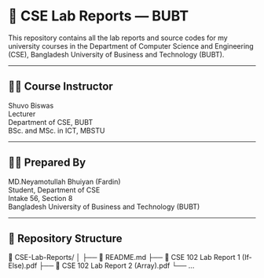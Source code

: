 # 🧮 CSE Lab Reports — BUBT

This repository contains all the lab reports and source codes for my university courses in the Department of Computer Science and Engineering (CSE), Bangladesh University of Business and Technology (BUBT).

---

## 👨‍🏫 Course Instructor
Shuvo Biswas  
Lecturer  
Department of CSE, BUBT  
BSc. and MSc. in ICT, MBSTU  

---

## 🧑‍💻 Prepared By
MD.Neyamotullah Bhuiyan (Fardin)  
Student, Department of CSE  
Intake 56, Section 8  
Bangladesh University of Business and Technology (BUBT)

---

## 📂 Repository Structure
📁 CSE-Lab-Reports/
│
├── 📜 README.md
├── 📜 CSE 102 Lab Report 1 (If-Else).pdf
├── 📜 CSE 102 Lab Report 2 (Array).pdf
└── ...
